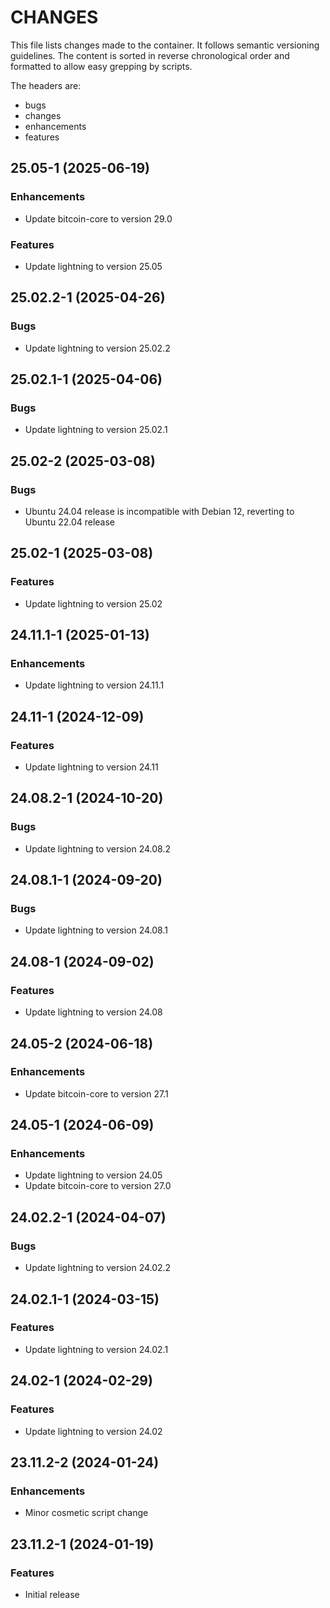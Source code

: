 # CHANGES

This file lists changes made to the container. It follows semantic versioning
guidelines. The content is sorted in reverse chronological order and formatted
to allow easy grepping by scripts.

The headers are:
- bugs
- changes
- enhancements
- features

## 25.05-1 (2025-06-19)

### Enhancements

- Update bitcoin-core to version 29.0

### Features

- Update lightning to version 25.05

## 25.02.2-1 (2025-04-26)

### Bugs

- Update lightning to version 25.02.2

## 25.02.1-1 (2025-04-06)

### Bugs

- Update lightning to version 25.02.1

## 25.02-2 (2025-03-08)

### Bugs

- Ubuntu 24.04 release is incompatible with Debian 12, reverting to Ubuntu 22.04 release

## 25.02-1 (2025-03-08)

### Features

- Update lightning to version 25.02

## 24.11.1-1 (2025-01-13)

### Enhancements

- Update lightning to version 24.11.1

## 24.11-1 (2024-12-09)

### Features

- Update lightning to version 24.11

## 24.08.2-1 (2024-10-20)

### Bugs

- Update lightning to version 24.08.2

## 24.08.1-1 (2024-09-20)

### Bugs

- Update lightning to version 24.08.1

## 24.08-1 (2024-09-02)

### Features

- Update lightning to version 24.08

## 24.05-2 (2024-06-18)

### Enhancements

- Update bitcoin-core to version 27.1

## 24.05-1 (2024-06-09)

### Enhancements

- Update lightning to version 24.05
- Update bitcoin-core to version 27.0

## 24.02.2-1 (2024-04-07)

### Bugs

- Update lightning to version 24.02.2

## 24.02.1-1 (2024-03-15)

### Features

- Update lightning to version 24.02.1

## 24.02-1 (2024-02-29)

### Features

- Update lightning to version 24.02

## 23.11.2-2 (2024-01-24)

### Enhancements

- Minor cosmetic script change

## 23.11.2-1 (2024-01-19)

### Features

- Initial release

